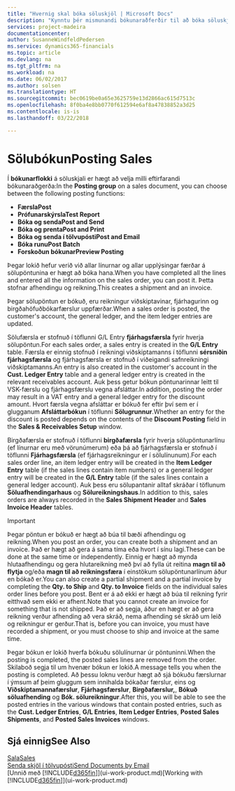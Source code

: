 ```yaml
---
title: "Hvernig skal bóka söluskjöl | Microsoft Docs"
description: "Kynntu þér mismunandi bókunaraðferðir til að bóka söluskjöl."
services: project-madeira
documentationcenter: 
author: SusanneWindfeldPedersen
ms.service: dynamics365-financials
ms.topic: article
ms.devlang: na
ms.tgt_pltfrm: na
ms.workload: na
ms.date: 06/02/2017
ms.author: solsen
ms.translationtype: HT
ms.sourcegitcommit: bec0619be0a65e3625759e13d2866ac615d7513c
ms.openlocfilehash: 8f0ba4e8bb0770f612594e6af8a47838852a3d25
ms.contentlocale: is-is
ms.lasthandoff: 03/22/2018

---
```

# <a name="posting-sales"></a><span data-ttu-id="a4c63-103">Sölubókun</span><span class="sxs-lookup"><span data-stu-id="a4c63-103">Posting Sales</span></span>
<span data-ttu-id="a4c63-104">Í **bókunarflokki** á söluskjali er hægt að velja milli eftirfarandi bókunaraðgerða:</span><span class="sxs-lookup"><span data-stu-id="a4c63-104">In the **Posting group** on a sales document, you can choose between the following posting functions:</span></span>

* <span data-ttu-id="a4c63-105">**Færsla**</span><span class="sxs-lookup"><span data-stu-id="a4c63-105">**Post**</span></span>
* <span data-ttu-id="a4c63-106">**Prófunarskýrsla**</span><span class="sxs-lookup"><span data-stu-id="a4c63-106">**Test Report**</span></span>
* <span data-ttu-id="a4c63-107">**Bóka og senda**</span><span class="sxs-lookup"><span data-stu-id="a4c63-107">**Post and Send**</span></span>
* <span data-ttu-id="a4c63-108">**Bóka og prenta**</span><span class="sxs-lookup"><span data-stu-id="a4c63-108">**Post and Print**</span></span>
* <span data-ttu-id="a4c63-109">**Bóka og senda í tölvupósti**</span><span class="sxs-lookup"><span data-stu-id="a4c63-109">**Post and Email**</span></span>
* <span data-ttu-id="a4c63-110">**Bóka runu**</span><span class="sxs-lookup"><span data-stu-id="a4c63-110">**Post Batch**</span></span>
* <span data-ttu-id="a4c63-111">**Forskoðun bókunar**</span><span class="sxs-lookup"><span data-stu-id="a4c63-111">**Preview Posting**</span></span>

<span data-ttu-id="a4c63-112">Þegar lokið hefur verið við allar línurnar og allar upplýsingar færðar á sölupöntunina er hægt að bóka hana.</span><span class="sxs-lookup"><span data-stu-id="a4c63-112">When you have completed all the lines and entered all the information on the sales order, you can post it.</span></span> <span data-ttu-id="a4c63-113">Þetta stofnar afhendingu og reikning.</span><span class="sxs-lookup"><span data-stu-id="a4c63-113">This creates a shipment and an invoice.</span></span>

<span data-ttu-id="a4c63-114">Þegar sölupöntun er bókuð, eru reikningur viðskiptavinar, fjárhagurinn og birgðahöfuðbókarfærslur uppfærðar.</span><span class="sxs-lookup"><span data-stu-id="a4c63-114">When a sales order is posted, the customer's account, the general ledger, and the item ledger entries are updated.</span></span>

<span data-ttu-id="a4c63-115">Sölufærsla er stofnuð í töflunni G/L Entry **fjárhagsfærsla** fyrir hverja sölupöntun.</span><span class="sxs-lookup"><span data-stu-id="a4c63-115">For each sales order, a sales entry is created in the **G/L Entry** table.</span></span> <span data-ttu-id="a4c63-116">Færsla er einnig stofnuð í reikningi viðskiptamanns í töflunni **sérsniðin fjárhagsfærsla** og fjárhagsfærsla er stofnuð í viðeigandi safnreikningi viðskiptamanns.</span><span class="sxs-lookup"><span data-stu-id="a4c63-116">An entry is also created in the customer's account in the **Cust. Ledger Entry** table and a general ledger entry is created in the relevant receivables account.</span></span> <span data-ttu-id="a4c63-117">Auk þess getur bókun pöntunarinnar leitt til VSK-færslu og fjárhagsfærslu vegna afsláttar.</span><span class="sxs-lookup"><span data-stu-id="a4c63-117">In addition, posting the order may result in a VAT entry and a general ledger entry for the discount amount.</span></span> <span data-ttu-id="a4c63-118">Hvort færsla vegna afsláttar er bókuð fer eftir því sem er í glugganum **Afsláttarbókun** í töflunni **Sölugrunnur**.</span><span class="sxs-lookup"><span data-stu-id="a4c63-118">Whether an entry for the discount is posted depends on the contents of the **Discount Posting** field in the **Sales & Receivables Setup** window.</span></span>

<span data-ttu-id="a4c63-119">Birgðafærsla er stofnuð í töflunni **birgðafærsla** fyrir hverja sölupöntunarlínu (ef línurnar eru með vörunúmerum) eða þá að fjárhagsfærsla er stofnuð í töflunni **Fjárhagsfærsla** (ef fjárhagsreikningur er í sölulínunum).</span><span class="sxs-lookup"><span data-stu-id="a4c63-119">For each sales order line, an item ledger entry will be created in the **Item Ledger Entry** table (if the sales lines contain item numbers) or a general ledger entry will be created in the **G/L Entry** table (if the sales lines contain a general ledger account).</span></span> <span data-ttu-id="a4c63-120">Auk þess eru sölupantanir alltaf skráðar í töflunum **Söluafhendingarhaus** og **Sölureikningshaus**.</span><span class="sxs-lookup"><span data-stu-id="a4c63-120">In addition to this, sales orders are always recorded in the **Sales Shipment Header** and **Sales Invoice Header** tables.</span></span>

> [!IMPORTANT]  
>   <span data-ttu-id="a4c63-121">Þegar pöntun er bókuð er hægt að búa til bæði afhendingu og reikning.</span><span class="sxs-lookup"><span data-stu-id="a4c63-121">When you post an order, you can create both a shipment and an invoice.</span></span> <span data-ttu-id="a4c63-122">Það er hægt að gera á sama tíma eða hvort í sínu lagi.</span><span class="sxs-lookup"><span data-stu-id="a4c63-122">These can be done at the same time or independently.</span></span> <span data-ttu-id="a4c63-123">Einnig er hægt að mynda hlutaafhendingu og gera hlutareikning með því að fylla út reitina **magn til að flytja** og/eða **magn til að reikningsfæra** í einstökum sölupöntunarlínum áður en bókað er.</span><span class="sxs-lookup"><span data-stu-id="a4c63-123">You can also create a partial shipment and a partial invoice by completing the **Qty. to Ship** and **Qty. to Invoice** fields on the individual sales order lines before you post.</span></span> <span data-ttu-id="a4c63-124">Bent er á að ekki er hægt að búa til reikning fyrir eitthvað sem ekki er afhent.</span><span class="sxs-lookup"><span data-stu-id="a4c63-124">Note that you cannot create an invoice for something that is not shipped.</span></span> <span data-ttu-id="a4c63-125">Það er að segja, áður en hægt er að gera reikning verður afhending að vera skráð, nema afhending sé skráð um leið og reikningur er gerður.</span><span class="sxs-lookup"><span data-stu-id="a4c63-125">That is, before you can invoice, you must have recorded a shipment, or you must choose to ship and invoice at the same time.</span></span>

<span data-ttu-id="a4c63-126">Þegar bókun er lokið hverfa bókuðu sölulínurnar úr pöntuninni.</span><span class="sxs-lookup"><span data-stu-id="a4c63-126">When the posting is completed, the posted sales lines are removed from the order.</span></span> <span data-ttu-id="a4c63-127">Skilaboð segja til um hvenær bókun er lokið.</span><span class="sxs-lookup"><span data-stu-id="a4c63-127">A message tells you when the posting is completed.</span></span> <span data-ttu-id="a4c63-128">Að þessu loknu verður hægt að sjá bókuðu færslurnar í ýmsum af þeim gluggum sem innihalda bókaðar færslur, eins og **Viðskiptamannafærslur**, **Fjárhagsfærslur**, **Birgðafærslur,**, **Bókuð söluafhending** og **Bók. sölureikningur**.</span><span class="sxs-lookup"><span data-stu-id="a4c63-128">After this, you will be able to see the posted entries in the various windows that contain posted entries, such as the **Cust. Ledger Entries**, **G/L Entries**, **Item Ledger Entries**, **Posted Sales Shipments**, and **Posted Sales Invoices** windows.</span></span>

## <a name="see-also"></a><span data-ttu-id="a4c63-129">Sjá einnig</span><span class="sxs-lookup"><span data-stu-id="a4c63-129">See Also</span></span>
[<span data-ttu-id="a4c63-130">Sala</span><span class="sxs-lookup"><span data-stu-id="a4c63-130">Sales</span></span>](sales-manage-sales.md)  
[<span data-ttu-id="a4c63-131">Senda skjöl í tölvupósti</span><span class="sxs-lookup"><span data-stu-id="a4c63-131">Send Documents by Email</span></span>](ui-how-send-documents-email.md)  
<span data-ttu-id="a4c63-132">[Unnið með [!INCLUDE[d365fin](includes/d365fin_md.md)]](ui-work-product.md)</span><span class="sxs-lookup"><span data-stu-id="a4c63-132">[Working with [!INCLUDE[d365fin](includes/d365fin_md.md)]](ui-work-product.md)</span></span>


